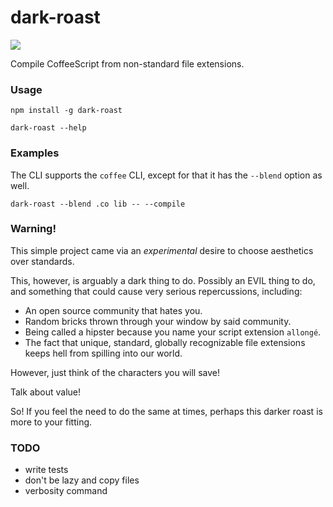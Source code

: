 dark-roast
==========

![](https://david-dm.org/brentlintner/dark-roast.png)

Compile CoffeeScript from non-standard file extensions.

### Usage

    npm install -g dark-roast

    dark-roast --help

### Examples

The CLI supports the `coffee` CLI, except for that it has the `--blend` option as well.

    dark-roast --blend .co lib -- --compile

### Warning!

This simple project came via an _experimental_ desire to choose aesthetics over standards.

This, however, is arguably a dark thing to do. Possibly an EVIL thing to do, and
something that could cause very serious repercussions, including:

* An open source community that hates you.
* Random bricks thrown through your window by said community.
* Being called a hipster because you name your script extension `allongé`.
* The fact that unique, standard, globally recognizable file extensions keeps hell from spilling into our world.

However, just think of the characters you will save!

Talk about value!

So! If you feel the need to do the same at times, perhaps
this darker roast is more to your fitting.

### TODO

* write tests
* don't be lazy and copy files
* verbosity command
